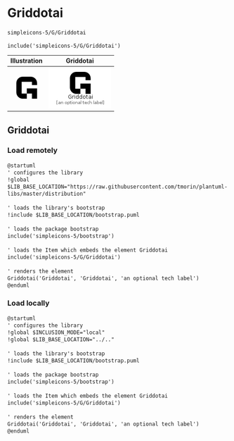 # Griddotai


```text
simpleicons-5/G/Griddotai
```

```text
include('simpleicons-5/G/Griddotai')
```



| Illustration | Griddotai |
| :---: | :---: |
| ![illustration for Illustration](../../simpleicons-5/G/Griddotai.png) | ![illustration for Griddotai](../../simpleicons-5/G/Griddotai.Local.png) |




## Griddotai

### Load remotely
```plantuml
@startuml
' configures the library
!global $LIB_BASE_LOCATION="https://raw.githubusercontent.com/tmorin/plantuml-libs/master/distribution"

' loads the library's bootstrap
!include $LIB_BASE_LOCATION/bootstrap.puml

' loads the package bootstrap
include('simpleicons-5/bootstrap')

' loads the Item which embeds the element Griddotai
include('simpleicons-5/G/Griddotai')

' renders the element
Griddotai('Griddotai', 'Griddotai', 'an optional tech label')
@enduml
```

### Load locally
```plantuml
@startuml
' configures the library
!global $INCLUSION_MODE="local"
!global $LIB_BASE_LOCATION="../.."

' loads the library's bootstrap
!include $LIB_BASE_LOCATION/bootstrap.puml

' loads the package bootstrap
include('simpleicons-5/bootstrap')

' loads the Item which embeds the element Griddotai
include('simpleicons-5/G/Griddotai')

' renders the element
Griddotai('Griddotai', 'Griddotai', 'an optional tech label')
@enduml
```

